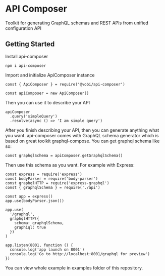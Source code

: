 # API Composer 

Toolkit for generating GraphQL schemas and REST APIs from unified configuration API

## Getting Started

Install api-composer
```
npm i api-composer
```

Import and initialize ApiComposer instance
```
const { ApiComposer } = require('@vobi/api-composer')

const apiComposer = new ApiComposer()
```

Then you can use it to describe your API
```
apiComposer
  .query('simpleQuery')
  .resolve(async () => 'I am simple query')
```

After you finish describing your API, then you can generate anything what you want. api-composer comes with GraphQL schema generator which is based on great toolkit graphql-compose. You can get graphql schema like so:
```
const graphqlSchema = apiComposer.getGraphqlSchema()
```

Then use this schema as you want. For example with Express:
```
const express = require('express')
const bodyParser = require('body-parser')
const graphqlHTTP = require('express-graphql')
const { graphqlSchema } = require('./api')

const app = express()
app.use(bodyParser.json())

app.use(
  '/graphql',
  graphqlHTTP({
    schema: graphqlSchema,
    graphiql: true
  })
)

app.listen(8001, function () {
  console.log('app launch on 8001')
  console.log('Go to http://localhost:8001/graphql for preview')
})
```

You can view whole example in examples folder of this repository.